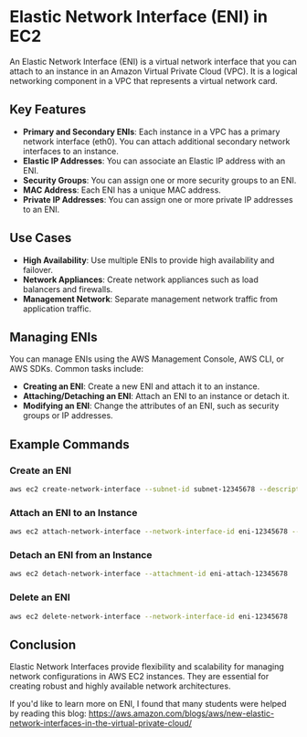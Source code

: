 # Elastic Network Interface (ENI) in EC2

An Elastic Network Interface (ENI) is a virtual network interface that you can attach to an instance in an Amazon Virtual Private Cloud (VPC). It is a logical networking component in a VPC that represents a virtual network card.

## Key Features

- **Primary and Secondary ENIs**: Each instance in a VPC has a primary network interface (eth0). You can attach additional secondary network interfaces to an instance.
- **Elastic IP Addresses**: You can associate an Elastic IP address with an ENI.
- **Security Groups**: You can assign one or more security groups to an ENI.
- **MAC Address**: Each ENI has a unique MAC address.
- **Private IP Addresses**: You can assign one or more private IP addresses to an ENI.

## Use Cases

- **High Availability**: Use multiple ENIs to provide high availability and failover.
- **Network Appliances**: Create network appliances such as load balancers and firewalls.
- **Management Network**: Separate management network traffic from application traffic.

## Managing ENIs

You can manage ENIs using the AWS Management Console, AWS CLI, or AWS SDKs. Common tasks include:

- **Creating an ENI**: Create a new ENI and attach it to an instance.
- **Attaching/Detaching an ENI**: Attach an ENI to an instance or detach it.
- **Modifying an ENI**: Change the attributes of an ENI, such as security groups or IP addresses.

## Example Commands

### Create an ENI

```sh
aws ec2 create-network-interface --subnet-id subnet-12345678 --description "My ENI" --groups sg-12345678
```

### Attach an ENI to an Instance

```sh
aws ec2 attach-network-interface --network-interface-id eni-12345678 --instance-id i-12345678 --device-index 1
```

### Detach an ENI from an Instance

```sh
aws ec2 detach-network-interface --attachment-id eni-attach-12345678
```

### Delete an ENI

```sh
aws ec2 delete-network-interface --network-interface-id eni-12345678
```

## Conclusion

Elastic Network Interfaces provide flexibility and scalability for managing network configurations in AWS EC2 instances. They are essential for creating robust and highly available network architectures.

If you'd like to learn more on ENI, I found that many students were helped by reading this blog:  https://aws.amazon.com/blogs/aws/new-elastic-network-interfaces-in-the-virtual-private-cloud/
